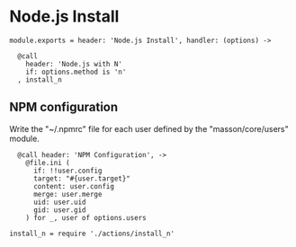 
# Node.js Install

    module.exports = header: 'Node.js Install', handler: (options) ->
    
      @call
        header: 'Node.js with N'
        if: options.method is 'n'
      , install_n

## NPM configuration

Write the "~/.npmrc" file for each user defined by the "masson/core/users" 
module.

      @call header: 'NPM Configuration', ->
        @file.ini (
          if: !!user.config
          target: "#{user.target}"
          content: user.config
          merge: user.merge
          uid: user.uid
          gid: user.gid
        ) for _, user of options.users

    install_n = require './actions/install_n'
